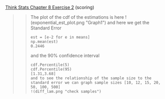 [Think Stats Chapter 8 Exercise 2](http://greenteapress.com/thinkstats2/html/thinkstats2009.html#toc77) (scoring)

>> The plot of the cdf of the estimations is here
>> !(exponential_est_plot.png "Graph1")
>> and here we get the 
>> Standard Error
>> ```
>> est = [e-2 for e in means]
>> np.mean(est)
>> 0.2446
>> ```
>> and the 
>> 90% confidence interval
>> ```
>> cdf.Percentile(5)
>> cdf.Percentile(95)
>> [1.31,3.68]
>> and to see the relationship of the sample size to the standard error we can graph sample sizes [10, 12, 15, 20, 50, 100, 500]
>> !(diff_lam.png "check samples")

